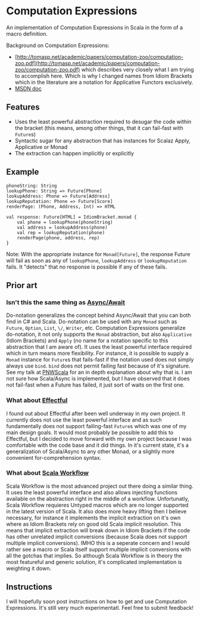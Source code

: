# Computation Expressions
An implementation of Computation Expressions in Scala in the form of a macro definition.

Background on Computation Expressions:
- [http://tomasp.net/academic/papers/computation-zoo/computation-zoo.pdf](http://tomasp.net/academic/papers/computation-zoo/computation-zoo.pdf) which describes very closely what I am trying to accomplish here. Which is why I changed names from Idiom Brackets which in the literature are a notation for Applicative Functors exclusively.
- [MSDN doc](https://msdn.microsoft.com/en-us/library/dd233182.aspx)

## Features
- Uses the least powerful abstraction required to desugar the code within the bracket (this means, among other things, that it can fail-fast with `Future`s)
- Syntactic sugar for any abstraction that has instances for Scalaz Apply, Applicative or Monad
- The extraction can happen implicitly or explicitly

## Example

    phoneString: String
    lookupPhone: String => Future[Phone]
    lookupAddress: Phone => Future[Address]
    lookupReputation: Phone => Future[Score]
    renderPage: (Phone, Address, Int) => HTML

    val response: Future[HTML] = IdiomBracket.monad {
        val phone = lookupPhone(phoneString)
        val address = lookupAddress(phone)
        val rep = lookupReputation(phone)
        renderPage(phone, address, rep)
    }
    
Note: With the appropriate instance for `Monad[Future]`, the response Future will fail as soon as any of `lookupPhone`, `lookupAddress` or `lookupReputation` fails. It "detects" that no response is possible if any of these fails.
    
## Prior art

### Isn't this the same thing as [Async/Await](https://github.com/scala/async)

Do-notation generalizes the concept behind Async/Await that you can both find in C# and Scala. Do-notation can be used with any `Monad` such as `Future`, `Option`, `List`, `\/`, `Writer`, etc. Computation Expressions generalize do-notation, it not only supports the `Monad` abstraction, but also `Applicative` (Idiom Brackets) and `Apply` (no name for a notation specific to this abstraction that I am aware of). It uses the least powerful interface required which in turn means more flexibility. For instance, it is possible to supply a `Monad` instance for `Future`s that fails-fast if the notation used does not simply always use `bind`. `bind` does not permit failing fast because of it's signature. See my talk at [PNWScala](https://www.youtube.com/watch?v=tU4pU5vaddU#t=823) for an in depth explanation about why that is. I am not sure how Scala/Async is implemented, but I have observed that it does not fail-fast when a Future has failed, it just sort of waits on the first one.

### What about [Effectful](https://github.com/pelotom/effectful)

I found out about Effectful after been well underway in my own project. It currently does not use the least powerful interface and as such fundamentally does not support failing-fast `Future`s which was one of my main design goals. It would most probably be possible to add this to Effectful, but I decided to move forward with my own project because I was comfortable with the code base and it did things. In it's current state, it's a generalization of Scala/Async to any other Monad, or a slightly more convenient for-comprehension syntax.

### What about [Scala Workflow](https://github.com/aztek/scala-workflow)

Scala Workflow is the most advanced project out there doing a similar thing. It uses the least powerful interface and also allows injecting functions available on the abstraction right in the middle of a workflow. Unfortunatly, Scala Workflow requieres Untyped macros which are no longer supported in the latest version of Scala. It also does more heavy lifting then I believe necessary, for instance it implements the implicit extraction on it's own where as Idiom Brackets rely on good old Scala implicit resolution. This means that implicit extraction will break down in Idiom Brackets if the code has other unrelated implicit conversions (because Scala does not support multiple implicit conversions). IMHO this is a seperate concern and I would rather see a macro or Scala itself support multiple implicit conversions with all the gotchas that implies. So although Scala Workflow is in theory the most featureful and generic solution, it's complicated implementation is weighting it down.

## Instructions

I will hopefully soon post instructions on how to get and use Computation Expressions. It's still very much experimentatl. Feel free to submit feedback!
